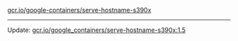 [gcr.io/google-containers/serve-hostname-s390x](https://hub.docker.com/r/cruse/serve-hostname-s390x/tags/) 

----
Update: [gcr.io/google_containers/serve-hostname-s390x:1.5](https://hub.docker.com/r/cruse/serve-hostname-s390x/tags/)

